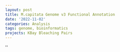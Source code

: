 ```yaml
---
layout: post
title: M.capitata Genome v3 Functional Annotation
date: '2022-11-02'
categories: Analysis
tags: genome, bioinformatics
projects: KBay Bleaching Pairs
---
```



''



